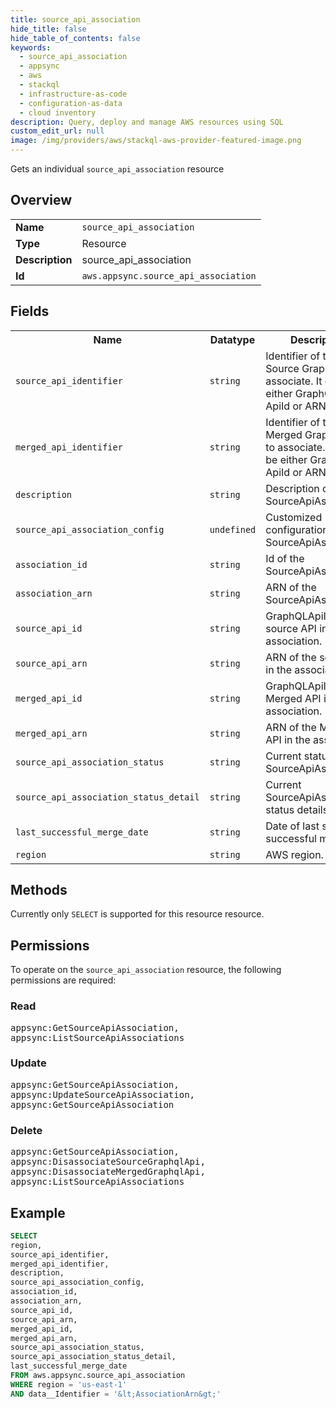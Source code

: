 ```yaml
---
title: source_api_association
hide_title: false
hide_table_of_contents: false
keywords:
  - source_api_association
  - appsync
  - aws
  - stackql
  - infrastructure-as-code
  - configuration-as-data
  - cloud inventory
description: Query, deploy and manage AWS resources using SQL
custom_edit_url: null
image: /img/providers/aws/stackql-aws-provider-featured-image.png
---
```

Gets an individual <code>source_api_association</code> resource

## Overview
<table><tbody>
<tr><td><b>Name</b></td><td><code>source_api_association</code></td></tr>
<tr><td><b>Type</b></td><td>Resource</td></tr>
<tr><td><b>Description</b></td><td>source_api_association</td></tr>
<tr><td><b>Id</b></td><td><code>aws.appsync.source_api_association</code></td></tr>
</tbody></table>

## Fields
<table><tbody>
<tr><th>Name</th><th>Datatype</th><th>Description</th></tr>
<tr><td><code>source_api_identifier</code></td><td><code>string</code></td><td>Identifier of the Source GraphQLApi to associate. It could be either GraphQLApi ApiId or ARN</td></tr>
<tr><td><code>merged_api_identifier</code></td><td><code>string</code></td><td>Identifier of the Merged GraphQLApi to associate. It could be either GraphQLApi ApiId or ARN</td></tr>
<tr><td><code>description</code></td><td><code>string</code></td><td>Description of the SourceApiAssociation.</td></tr>
<tr><td><code>source_api_association_config</code></td><td><code>undefined</code></td><td>Customized configuration for SourceApiAssociation.</td></tr>
<tr><td><code>association_id</code></td><td><code>string</code></td><td>Id of the SourceApiAssociation.</td></tr>
<tr><td><code>association_arn</code></td><td><code>string</code></td><td>ARN of the SourceApiAssociation.</td></tr>
<tr><td><code>source_api_id</code></td><td><code>string</code></td><td>GraphQLApiId of the source API in the association.</td></tr>
<tr><td><code>source_api_arn</code></td><td><code>string</code></td><td>ARN of the source API in the association.</td></tr>
<tr><td><code>merged_api_id</code></td><td><code>string</code></td><td>GraphQLApiId of the Merged API in the association.</td></tr>
<tr><td><code>merged_api_arn</code></td><td><code>string</code></td><td>ARN of the Merged API in the association.</td></tr>
<tr><td><code>source_api_association_status</code></td><td><code>string</code></td><td>Current status of SourceApiAssociation.</td></tr>
<tr><td><code>source_api_association_status_detail</code></td><td><code>string</code></td><td>Current SourceApiAssociation status details.</td></tr>
<tr><td><code>last_successful_merge_date</code></td><td><code>string</code></td><td>Date of last schema successful merge.</td></tr>
<tr><td><code>region</code></td><td><code>string</code></td><td>AWS region.</td></tr>

</tbody></table>

## Methods
Currently only <code>SELECT</code> is supported for this resource resource.

## Permissions

To operate on the <code>source_api_association</code> resource, the following permissions are required:

### Read
<pre>
appsync:GetSourceApiAssociation,
appsync:ListSourceApiAssociations</pre>

### Update
<pre>
appsync:GetSourceApiAssociation,
appsync:UpdateSourceApiAssociation,
appsync:GetSourceApiAssociation</pre>

### Delete
<pre>
appsync:GetSourceApiAssociation,
appsync:DisassociateSourceGraphqlApi,
appsync:DisassociateMergedGraphqlApi,
appsync:ListSourceApiAssociations</pre>


## Example
```sql
SELECT
region,
source_api_identifier,
merged_api_identifier,
description,
source_api_association_config,
association_id,
association_arn,
source_api_id,
source_api_arn,
merged_api_id,
merged_api_arn,
source_api_association_status,
source_api_association_status_detail,
last_successful_merge_date
FROM aws.appsync.source_api_association
WHERE region = 'us-east-1'
AND data__Identifier = '&lt;AssociationArn&gt;'
```
